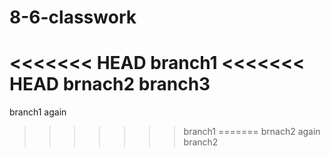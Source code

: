 # 8-6-classwork
<<<<<<< HEAD
branch1
<<<<<<< HEAD
brnach2
branch3
=======
branch1 again
>>>>>>> branch1
=======
brnach2 again
>>>>>>> branch2

